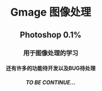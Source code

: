 <h1 align = "center">Gmage 图像处理</h1>

<h2 align = "center">Photoshop 0.1%</h1>

<h3 align = "center">用于图像处理的学习</h1>

<h4 align = "center">还有许多的功能待开发以及BUG待处理</h1>

<h5 align = "center">TO BE CONTINUE...</h1>